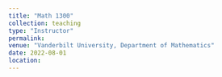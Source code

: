 ```yaml
---
title: "Math 1300"
collection: teaching
type: "Instructor"
permalink: 
venue: "Vanderbilt University, Department of Mathematics"
date: 2022-08-01
location: 
---
```

